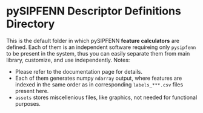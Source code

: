 # pySIPFENN Descriptor Definitions Directory
This is the default folder in which pySIPFENN **feature calculators** are defined. Each of them is an independent software requireing only `pysipfenn` to be present in the system, thus you can easily separate them from main library, customize, and use independently. Notes:
- Please refer to the documentation page for details.
- Each of them generates numpy `ndarray` output, where features are indexed in the same order as in corresponding `labels_***.csv` files present here.
- `assets` stores miscellenious files, like graphics, not needed for functional purposes.